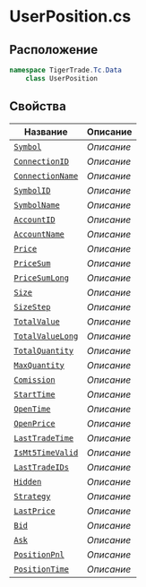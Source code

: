 
# UserPosition.cs
## Расположение
```csharp
namespace TigerTrade.Tc.Data  
    class UserPosition
```

## Свойства
| Название | Описание |
| --- | --- |
| [`Symbol`](./svoistva/Symbol.md) | *Описание* |
| [`ConnectionID`](./svoistva/ConnectionID.md) | *Описание* |
| [`ConnectionName`](./svoistva/ConnectionName.md) | *Описание* |
| [`SymbolID`](./svoistva/SymbolID.md) | *Описание* |
| [`SymbolName`](./svoistva/SymbolName.md) | *Описание* |
| [`AccountID`](./svoistva/AccountID.md) | *Описание* |
| [`AccountName`](./svoistva/AccountName.md) | *Описание* |
| [`Price`](./svoistva/Price.md) | *Описание* |
| [`PriceSum`](./svoistva/PriceSum.md) | *Описание* |
| [`PriceSumLong`](./svoistva/PriceSumLong.md) | *Описание* |
| [`Size`](./svoistva/Size.md) | *Описание* |
| [`SizeStep`](./svoistva/SizeStep.md) | *Описание* |
| [`TotalValue`](./svoistva/TotalValue.md) | *Описание* |
| [`TotalValueLong`](./svoistva/TotalValueLong.md) | *Описание* |
| [`TotalQuantity`](./svoistva/TotalQuantity.md) | *Описание* |
| [`MaxQuantity`](./svoistva/MaxQuantity.md) | *Описание* |
| [`Comission`](./svoistva/Comission.md) | *Описание* |
| [`StartTime`](./svoistva/StartTime.md) | *Описание* |
| [`OpenTime`](./svoistva/OpenTime.md) | *Описание* |
| [`OpenPrice`](./svoistva/OpenPrice.md) | *Описание* |
| [`LastTradeTime`](./svoistva/LastTradeTime.md) | *Описание* |
| [`IsMt5TimeValid`](./svoistva/IsMt5TimeValid.md) | *Описание* |
| [`LastTradeIDs`](./svoistva/LastTradeIDs.md) | *Описание* |
| [`Hidden`](./svoistva/Hidden.md) | *Описание* |
| [`Strategy`](./svoistva/Strategy.md) | *Описание* |
| [`LastPrice`](./svoistva/LastPrice.md) | *Описание* |
| [`Bid`](./svoistva/Bid.md) | *Описание* |
| [`Ask`](./svoistva/Ask.md) | *Описание* |
| [`PositionPnl`](./svoistva/PositionPnl.md) | *Описание* |
| [`PositionTime`](./svoistva/PositionTime.md) | *Описание* |
